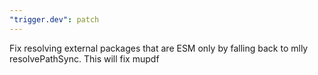 ```yaml
---
"trigger.dev": patch
---
```


Fix resolving external packages that are ESM only by falling back to mlly resolvePathSync. This will fix mupdf
